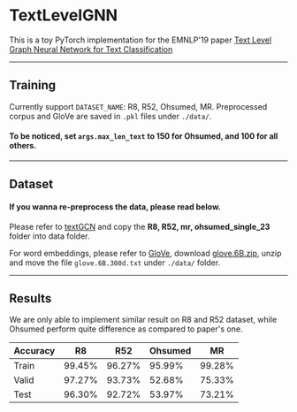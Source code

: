 # TextLevelGNN

This is a toy PyTorch implementation for the EMNLP'19  paper [Text Level Graph Neural Network for Text Classification](https://www.aclweb.org/anthology/D19-1345.pdf)

---
## Training

Currently support `DATASET_NAME`: R8, R52, Ohsumed, MR.
Preprocessed corpus and GloVe are saved in `.pkl` files under `./data/`.

#### To be noticed, set `args.max_len_text` to 150 for Ohsumed, and 100 for all others.

---
## Dataset

#### If you wanna re-preprocess the data, please read below.

Please refer to [textGCN](https://github.com/yao8839836/text_gcn/tree/master/data) and copy the **R8, R52, mr, ohsumed_single_23** folder into data folder.

For word embeddings, please refer to [GloVe](https://nlp.stanford.edu/projects/glove/), 
download [glove.6B.zip](https://nlp.stanford.edu/data/glove.6B.zip), 
unzip and move the file `glove.6B.300d.txt` under `./data/` folder.

---
## Results

We are only able to implement similar result on R8 and R52 dataset, while Ohsumed perform quite difference as compared to paper's one.

| Accuracy | R8     | R52    | Ohsumed | MR     |
|----------|--------|--------|---------|--------|
| Train    | 99.45% | 96.27% | 95.99%  | 99.28% |
| Valid    | 97.27% | 93.73% | 52.68%  | 75.33% |
| Test     | 96.30% | 92.72% | 53.97%  | 73.21% |

